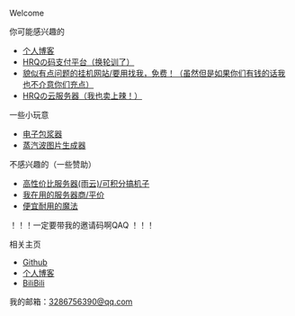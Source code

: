 Welcome

你可能感兴趣的
*   [个人博客](https://www.huangruiqi.com)
*   [HRQの码支付平台（换轮训了）](https://lx.hrq.icu)
*   [貌似有点问题的挂机网站/要用找我，免费！（虽然但是如果你们有钱的话我也不介意你们充点）](https://api.rqnb.xyz)
*   [HRQの云服务器（我也卖上辣！）](https://ser.ishop.icu)

一些小玩意
*   [电子包浆器](https://bj.rqnb.xyz)
*   [蒸汽波图片生成器](https://vw.rqnb.xyz)

不感兴趣的（一些赞助）
*   [高性价比服务器(雨云)/可积分搞机子](https://www.rainyun.com/RQNB_)
*   [我在用的服务器商/平价](https://www.hgidc.cn/aff/WGPBWRCI)
*   [便宜耐用的魔法](https://www.maomaoacg.com/#/register?code=v0JMwY8v)

！！！一定要带我的邀请码啊QAQ ！！！

相关主页
*   [Github](https://github.com/Rq2004)
*   [个人博客](https://www.huangruiqi.com)
*   [BiliBili](https://space.bilibili.com/1456646170)


我的邮箱：3286756390@qq.com


<script async src="https://www.googletagmanager.com/gtag/js?id=UA-190316399-3"></script>
<script>
  window.dataLayer = window.dataLayer || [];
  function gtag(){dataLayer.push(arguments);}
  gtag('js', new Date());
  gtag('config', 'UA-190316399-3');
</script>
